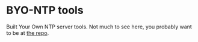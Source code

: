 # BYO-NTP tools

Built Your Own NTP server tools. Not much to see here, you probably want to be at [the repo](https://github.com/BYO-NTP/tools).

